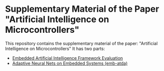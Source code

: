 # Supplementary Material of the Paper "Artificial Intelligence on Microcontrollers"
This repository contains the supplementary material of the paper: "Artificial Intelligence on Microcontrollers"
It has two parts:
 - [Embedded Artificial Intelligence Framework Evaluation](frameworks)
 - [Adaptive Neural Nets on Embedded Systems (emb-atda)](emb-atda)

